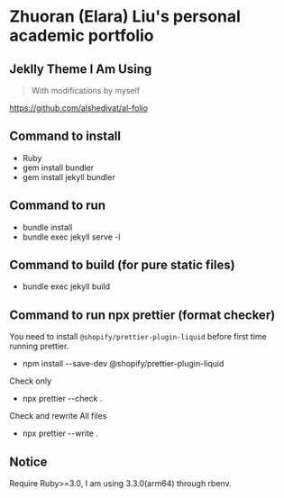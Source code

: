 # Zhuoran (Elara) Liu's personal academic portfolio

## Jeklly Theme I Am Using

> With modifications by myself

https://github.com/alshedivat/al-folio

## Command to install

- Ruby
- gem install bundler
- gem install jekyll bundler

## Command to run

- bundle install
- bundle exec jekyll serve -l

## Command to build (for pure static files)

- bundle exec jekyll build

## Command to run npx prettier (format checker)

You need to install `@shopify/prettier-plugin-liquid` before first time running prettier.

- npm install --save-dev @shopify/prettier-plugin-liquid

Check only

- npx prettier --check .

Check and rewrite All files

- npx prettier --write .

## **Notice**

Require Ruby>=3.0, I am using 3.3.0(arm64) through rbenv.

